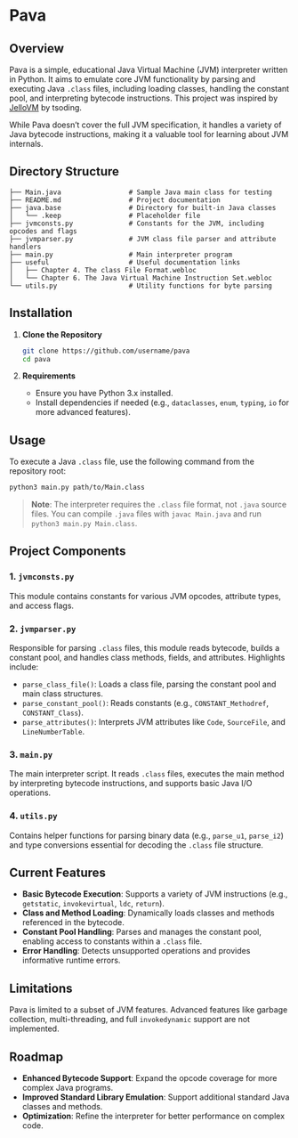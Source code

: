 # Pava

## Overview

Pava is a simple, educational Java Virtual Machine (JVM) interpreter written in Python. It aims to emulate core JVM functionality by parsing and executing Java `.class` files, including loading classes, handling the constant pool, and interpreting bytecode instructions. This project was inspired by [JelloVM](https://github.com/tsoding/JelloVM) by tsoding.

While Pava doesn’t cover the full JVM specification, it handles a variety of Java bytecode instructions, making it a valuable tool for learning about JVM internals.

## Directory Structure

```
├── Main.java                 # Sample Java main class for testing
├── README.md                 # Project documentation
├── java.base                 # Directory for built-in Java classes
│   └── .keep                 # Placeholder file
├── jvmconsts.py              # Constants for the JVM, including opcodes and flags
├── jvmparser.py              # JVM class file parser and attribute handlers
├── main.py                   # Main interpreter program
├── useful                    # Useful documentation links
│   ├── Chapter 4. The class File Format.webloc
│   └── Chapter 6. The Java Virtual Machine Instruction Set.webloc
└── utils.py                  # Utility functions for byte parsing
```

## Installation

1. **Clone the Repository**
   ```bash
   git clone https://github.com/username/pava
   cd pava
   ```
   
2. **Requirements**
   - Ensure you have Python 3.x installed.
   - Install dependencies if needed (e.g., `dataclasses`, `enum`, `typing`, `io` for more advanced features).

## Usage

To execute a Java `.class` file, use the following command from the repository root:

```bash
python3 main.py path/to/Main.class
```

> **Note**: The interpreter requires the `.class` file format, not `.java` source files. You can compile `.java` files with `javac Main.java` and run `python3 main.py Main.class`.

## Project Components

### 1. `jvmconsts.py`
This module contains constants for various JVM opcodes, attribute types, and access flags.

### 2. `jvmparser.py`
Responsible for parsing `.class` files, this module reads bytecode, builds a constant pool, and handles class methods, fields, and attributes. Highlights include:
   - `parse_class_file()`: Loads a class file, parsing the constant pool and main class structures.
   - `parse_constant_pool()`: Reads constants (e.g., `CONSTANT_Methodref`, `CONSTANT_Class`).
   - `parse_attributes()`: Interprets JVM attributes like `Code`, `SourceFile`, and `LineNumberTable`.

### 3. `main.py`
The main interpreter script. It reads `.class` files, executes the main method by interpreting bytecode instructions, and supports basic Java I/O operations.

### 4. `utils.py`
Contains helper functions for parsing binary data (e.g., `parse_u1`, `parse_i2`) and type conversions essential for decoding the `.class` file structure.

## Current Features

- **Basic Bytecode Execution**: Supports a variety of JVM instructions (e.g., `getstatic`, `invokevirtual`, `ldc`, `return`).
- **Class and Method Loading**: Dynamically loads classes and methods referenced in the bytecode.
- **Constant Pool Handling**: Parses and manages the constant pool, enabling access to constants within a `.class` file.
- **Error Handling**: Detects unsupported operations and provides informative runtime errors.

## Limitations

Pava is limited to a subset of JVM features. Advanced features like garbage collection, multi-threading, and full `invokedynamic` support are not implemented.

## Roadmap

- **Enhanced Bytecode Support**: Expand the opcode coverage for more complex Java programs.
- **Improved Standard Library Emulation**: Support additional standard Java classes and methods.
- **Optimization**: Refine the interpreter for better performance on complex code.
